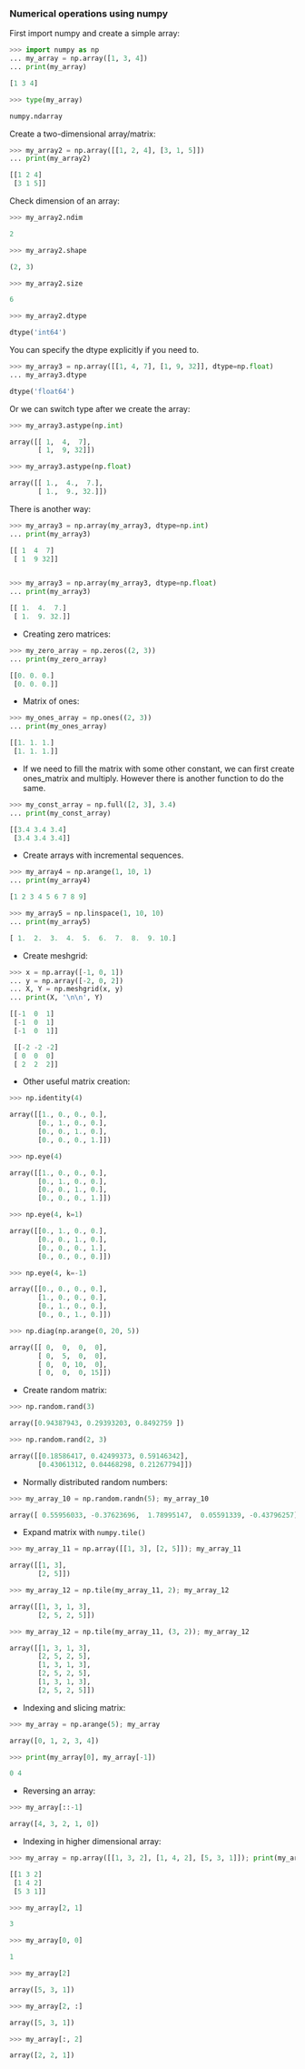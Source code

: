 ### Numerical operations using numpy 

First import numpy and create a simple array:
```python 
>>> import numpy as np
... my_array = np.array([1, 3, 4])
... print(my_array)

[1 3 4]

>>> type(my_array) 

numpy.ndarray
```

Create a two-dimensional array/matrix: 
```python
>>> my_array2 = np.array([[1, 2, 4], [3, 1, 5]])
... print(my_array2) 

[[1 2 4]
 [3 1 5]]
```

Check dimension of an array: 
```python
>>> my_array2.ndim 

2

>>> my_array2.shape 

(2, 3)

>>> my_array2.size

6

>>> my_array2.dtype

dtype('int64')
```

You can specify the dtype explicitly if you need to. 
```py
>>> my_array3 = np.array([[1, 4, 7], [1, 9, 32]], dtype=np.float)
... my_array3.dtype 

dtype('float64')
``` 

Or we can switch type after we create the array: 
```py
>>> my_array3.astype(np.int)

array([[ 1,  4,  7],
       [ 1,  9, 32]])

>>> my_array3.astype(np.float)

array([[ 1.,  4.,  7.],
       [ 1.,  9., 32.]])

``` 

There is another way: 
```py
>>> my_array3 = np.array(my_array3, dtype=np.int)
... print(my_array3)

[[ 1  4  7]
 [ 1  9 32]]


>>> my_array3 = np.array(my_array3, dtype=np.float)
... print(my_array3) 

[[ 1.  4.  7.]
 [ 1.  9. 32.]]
```

- Creating zero matrices: 
```py
>>> my_zero_array = np.zeros((2, 3))
... print(my_zero_array)

[[0. 0. 0.]
 [0. 0. 0.]]
```

- Matrix of ones: 
```py 
>>> my_ones_array = np.ones((2, 3))
... print(my_ones_array)

[[1. 1. 1.]
 [1. 1. 1.]]
```

- If we need to fill the matrix with some other constant, we can first create ones_matrix and multiply. However there is another function to do the same. 
```py 
>>> my_const_array = np.full([2, 3], 3.4)
... print(my_const_array)

[[3.4 3.4 3.4]
 [3.4 3.4 3.4]]
```

- Create arrays with incremental sequences.
```py 
>>> my_array4 = np.arange(1, 10, 1)
... print(my_array4)

[1 2 3 4 5 6 7 8 9]

>>> my_array5 = np.linspace(1, 10, 10)
... print(my_array5)

[ 1.  2.  3.  4.  5.  6.  7.  8.  9. 10.]
```

- Create meshgrid: 
```py
>>> x = np.array([-1, 0, 1])
... y = np.array([-2, 0, 2])
... X, Y = np.meshgrid(x, y)
... print(X, '\n\n', Y)

[[-1  0  1]
 [-1  0  1]
 [-1  0  1]] 

 [[-2 -2 -2]
 [ 0  0  0]
 [ 2  2  2]]
```

- Other useful matrix creation: 
```py 
>>> np.identity(4)

array([[1., 0., 0., 0.],
       [0., 1., 0., 0.],
       [0., 0., 1., 0.],
       [0., 0., 0., 1.]])

>>> np.eye(4)

array([[1., 0., 0., 0.],
       [0., 1., 0., 0.],
       [0., 0., 1., 0.],
       [0., 0., 0., 1.]]) 

>>> np.eye(4, k=1)

array([[0., 1., 0., 0.],
       [0., 0., 1., 0.],
       [0., 0., 0., 1.],
       [0., 0., 0., 0.]])

>>> np.eye(4, k=-1)

array([[0., 0., 0., 0.],
       [1., 0., 0., 0.],
       [0., 1., 0., 0.],
       [0., 0., 1., 0.]])

>>> np.diag(np.arange(0, 20, 5))

array([[ 0,  0,  0,  0],
       [ 0,  5,  0,  0],
       [ 0,  0, 10,  0],
       [ 0,  0,  0, 15]])
```

- Create random matrix: 
```py
>>> np.random.rand(3)

array([0.94387943, 0.29393203, 0.8492759 ])

>>> np.random.rand(2, 3)

array([[0.18586417, 0.42499373, 0.59146342],
       [0.43061312, 0.04468298, 0.21267794]])
```

- Normally distributed random numbers: 
```py
>>> my_array_10 = np.random.randn(5); my_array_10

array([ 0.55956033, -0.37623696,  1.78995147,  0.05591339, -0.43796257])
```

- Expand matrix with `numpy.tile()`
```py
>>> my_array_11 = np.array([[1, 3], [2, 5]]); my_array_11

array([[1, 3],
       [2, 5]])

>>> my_array_12 = np.tile(my_array_11, 2); my_array_12

array([[1, 3, 1, 3],
       [2, 5, 2, 5]])

>>> my_array_12 = np.tile(my_array_11, (3, 2)); my_array_12

array([[1, 3, 1, 3],
       [2, 5, 2, 5],
       [1, 3, 1, 3],
       [2, 5, 2, 5],
       [1, 3, 1, 3],
       [2, 5, 2, 5]])
```

- Indexing and slicing matrix: 
```py 
>>> my_array = np.arange(5); my_array

array([0, 1, 2, 3, 4])

>>> print(my_array[0], my_array[-1])

0 4
```

- Reversing an array: 
```py 
>>> my_array[::-1]

array([4, 3, 2, 1, 0])
``` 

- Indexing in higher dimensional array:
```py 
>>> my_array = np.array([[1, 3, 2], [1, 4, 2], [5, 3, 1]]); print(my_array)

[[1 3 2]
 [1 4 2]
 [5 3 1]]

>>> my_array[2, 1]

3

>>> my_array[0, 0]

1

>>> my_array[2]

array([5, 3, 1])

>>> my_array[2, :]

array([5, 3, 1])

>>> my_array[:, 2]

array([2, 2, 1])
```
